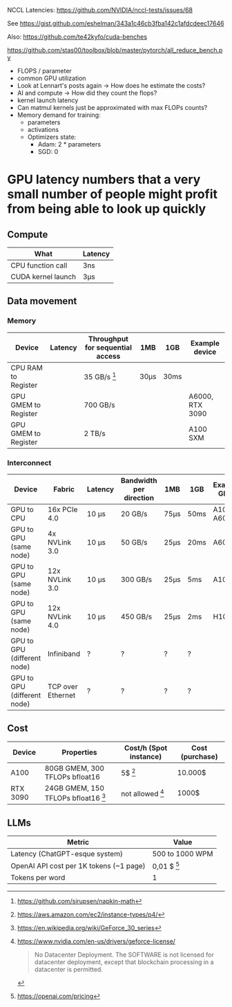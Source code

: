 NCCL Latencies: https://github.com/NVIDIA/nccl-tests/issues/68

See https://gist.github.com/eshelman/343a1c46cb3fba142c1afdcdeec17646

Also: https://github.com/te42kyfo/cuda-benches

https://github.com/stas00/toolbox/blob/master/pytorch/all_reduce_bench.py

- FLOPS / parameter
- common GPU utilization
- Look at Lennart's posts again -> How does he estimate the costs?
- AI and compute -> How did they count the flops?
- kernel launch latency
- Can matmul kernels just be approximated with max FLOPs counts?
- Memory demand for training:
    - parameters 
    - activations
    - Optimizers state:
        - Adam: 2 * parameters
        - SGD: 0

# GPU latency numbers that a very small number of people might profit from being able to look up quickly

## Compute

| What               | Latency |
|--------------------|---------|
| CPU function call  | 3ns     |
| CUDA kernel launch | 3μs     |


## Data movement

### Memory

| Device               | Latency | Throughput for sequential access | 1MB  | 1GB  | Example device  |
|----------------------|---------|----------------------------------|------|------|-----------------|
| CPU RAM to Register  |         | 35 GB/s [^sirupsenNapkin]        | 30μs | 30ms |                 |
| GPU GMEM to Register |         | 700 GB/s                         |      |      | A6000, RTX 3090 |
| GPU GMEM to Register |         | 2 TB/s                           |      |      | A100 SXM        |

### Interconnect

| Device                      | Fabric            | Latency | Bandwidth per direction | 1MB  | 1GB  | Example GPUs |
|-----------------------------|-------------------|---------|-------------------------|------|------|--------------|
| GPU to CPU                  | 16x PCIe 4.0      | 10 μs   | 20 GB/s                 | 75μs | 50ms | A100, A6000  |
| GPU to GPU (same node)      | 4x NVLink 3.0     | 10 μs   | 50 GB/s                 | 25μs | 20ms | A6000        |
| GPU to GPU (same node)      | 12x NVLink 3.0    | 10 μs   | 300 GB/s                | 25μs | 5ms  | A100         |
| GPU to GPU (same node)      | 12x NVLink 4.0    | 10 μs   | 450 GB/s                | 25μs | 2ms  | H100         |
| GPU to GPU (different node) | Infiniband        | ?       | ?                       | ?    | ?    |              |
| GPU to GPU (different node) | TCP over Ethernet | ?       | ?                       | ?    | ?    |              |

## Cost

| Device   | Properties                                    | Cost/h (Spot instance)          | Cost (purchase) |
|----------|-----------------------------------------------|---------------------------------|-----------------|
| A100     | 80GB GMEM, 300 TFLOPs bfloat16                | 5$ [^awsP4]                     | 10.000$         |
| RTX 3090 | 24GB GMEM, 150 TFLOPs bfloat16 [^rtx3090perf] | not allowed [^consumerGpuCloud] | 1000$           |

## LLMs

| Metric                                  | Value                   |
|-----------------------------------------|-------------------------|
| Latency (ChatGPT-esque system)          | 500 to 1000 WPM         |
| OpenAI API cost per 1K tokens (~1 page) | 0,01 $ [^openaiPricing] |
| Tokens per word                         | 1                       |


[^sirupsenNapkin]: https://github.com/sirupsen/napkin-math
[^awsP4]: https://aws.amazon.com/ec2/instance-types/p4/
[^rtx3090perf]: https://en.wikipedia.org/wiki/GeForce_30_series
[^consumerGpuCloud]: https://www.nvidia.com/en-us/drivers/geforce-license/
    > No Datacenter Deployment. The SOFTWARE is not licensed for datacenter deployment, except that blockchain processing in a datacenter is permitted.

[^openaiPricing]: https://openai.com/pricing
